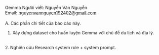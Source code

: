 Gemma
Người viết: Nguyễn Văn Nguyễn  
Email: nguyenvannguyen192402@gmail.com  
<br>
A. Các phần chi tiết của báo cáo này.
<br>
1. Xây dựng dataset cho huấn luyện Gemma với chủ đề du lịch và địa lý.
<br>
2. Nghiên cứu Research system role + system prompt.
